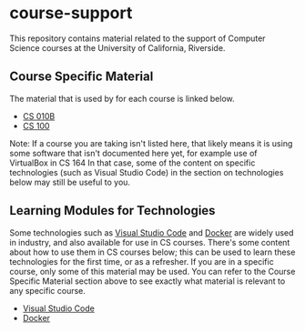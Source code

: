 # course-support

This repository contains material related to the support of Computer Science courses
at the University of California, Riverside. 

## Course Specific Material

The material that is used by for each course is linked below.

- [CS 010B](/courses/cs010b/README.md)
- [CS 100](/courses/cs100/README.md)

Note: If a course you are taking isn't listed here, that likely means it is using
some software that isn't documented here yet, for example use of VirtualBox in CS 164
In that case, some of the content on specific technologies (such as Visual Studio Code) 
in the section on technologies below may still be useful to you.

## Learning Modules for Technologies

Some technologies such as [Visual Studio Code](https://code.visualstudio.com/) and 
[Docker](https://docs.docker.com/get-docker/) are widely used in industry, and also 
available for use in CS courses.  There's some content about how to use them in CS 
courses below; this can be used to learn these technologies for the first time, or 
as a refresher.  If you are in a specific course, only some of this material may be 
used.  You can refer to the Course Specific Material section above to see exactly
what material is relevant to any specific course.

- [Visual Studio Code](/learning_modules/vscode)
- [Docker](/learning_modules/docker)


